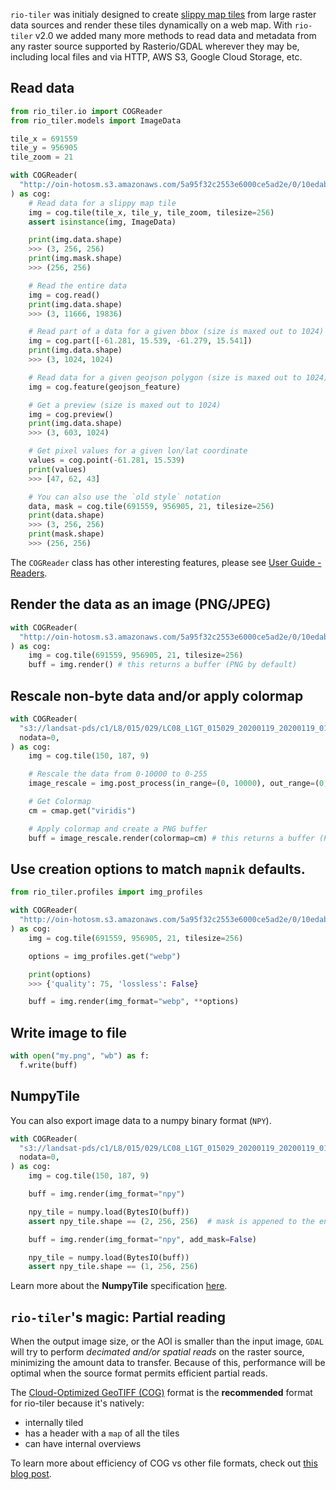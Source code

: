 
`rio-tiler` was initialy designed to create [slippy map
tiles](https://en.wikipedia.org/wiki/Tiled_web_map) from large raster data
sources and render these tiles dynamically on a web map. With `rio-tiler` v2.0 we added many more methods to read
data and metadata from any raster source supported by Rasterio/GDAL wherever
they may be, including local files and via HTTP, AWS S3, Google Cloud Storage,
etc.

## Read data

```python
from rio_tiler.io import COGReader
from rio_tiler.models import ImageData

tile_x = 691559
tile_y = 956905
tile_zoom = 21

with COGReader(
  "http://oin-hotosm.s3.amazonaws.com/5a95f32c2553e6000ce5ad2e/0/10edab38-1bdd-4c06-b83d-6e10ac532b7d.tif"
) as cog:
    # Read data for a slippy map tile
    img = cog.tile(tile_x, tile_y, tile_zoom, tilesize=256)
    assert isinstance(img, ImageData)

    print(img.data.shape)
    >>> (3, 256, 256)
    print(img.mask.shape)
    >>> (256, 256)

    # Read the entire data
    img = cog.read()
    print(img.data.shape)
    >>> (3, 11666, 19836)

    # Read part of a data for a given bbox (size is maxed out to 1024)
    img = cog.part([-61.281, 15.539, -61.279, 15.541])
    print(img.data.shape)
    >>> (3, 1024, 1024)

    # Read data for a given geojson polygon (size is maxed out to 1024)
    img = cog.feature(geojson_feature)

    # Get a preview (size is maxed out to 1024)
    img = cog.preview()
    print(img.data.shape)
    >>> (3, 603, 1024)

    # Get pixel values for a given lon/lat coordinate
    values = cog.point(-61.281, 15.539)
    print(values)
    >>> [47, 62, 43]

    # You can also use the `old style` notation
    data, mask = cog.tile(691559, 956905, 21, tilesize=256)
    print(data.shape)
    >>> (3, 256, 256)
    print(mask.shape)
    >>> (256, 256)
```

The `COGReader` class has other interesting features, please see [User Guide - Readers](readers.md).


## Render the data as an image (PNG/JPEG)

```python
with COGReader(
  "http://oin-hotosm.s3.amazonaws.com/5a95f32c2553e6000ce5ad2e/0/10edab38-1bdd-4c06-b83d-6e10ac532b7d.tif"
) as cog:
    img = cog.tile(691559, 956905, 21, tilesize=256)
    buff = img.render() # this returns a buffer (PNG by default)
```

## Rescale non-byte data and/or apply colormap

```python
with COGReader(
  "s3://landsat-pds/c1/L8/015/029/LC08_L1GT_015029_20200119_20200119_01_RT/LC08_L1GT_015029_20200119_20200119_01_RT_B8.TIF",
  nodata=0,
) as cog:
    img = cog.tile(150, 187, 9)

    # Rescale the data from 0-10000 to 0-255
    image_rescale = img.post_process(in_range=(0, 10000), out_range=(0, 255))

    # Get Colormap
    cm = cmap.get("viridis")

    # Apply colormap and create a PNG buffer
    buff = image_rescale.render(colormap=cm) # this returns a buffer (PNG by default)
```

## Use creation options to match `mapnik` defaults.

```python
from rio_tiler.profiles import img_profiles

with COGReader(
  "http://oin-hotosm.s3.amazonaws.com/5a95f32c2553e6000ce5ad2e/0/10edab38-1bdd-4c06-b83d-6e10ac532b7d.tif"
) as cog:
    img = cog.tile(691559, 956905, 21, tilesize=256)

    options = img_profiles.get("webp")

    print(options)
    >>> {'quality': 75, 'lossless': False}

    buff = img.render(img_format="webp", **options)
```

## Write image to file

```python
with open("my.png", "wb") as f:
  f.write(buff)
```

## NumpyTile

You can also export image data to a numpy binary format (`NPY`).

```python
with COGReader(
  "s3://landsat-pds/c1/L8/015/029/LC08_L1GT_015029_20200119_20200119_01_RT/LC08_L1GT_015029_20200119_20200119_01_RT_B8.TIF",
  nodata=0,
) as cog:
    img = cog.tile(150, 187, 9)

    buff = img.render(img_format="npy")

    npy_tile = numpy.load(BytesIO(buff))
    assert npy_tile.shape == (2, 256, 256)  # mask is appened to the end of the data

    buff = img.render(img_format="npy", add_mask=False)

    npy_tile = numpy.load(BytesIO(buff))
    assert npy_tile.shape == (1, 256, 256)
```

Learn more about the **NumpyTile** specification [here](https://github.com/planetlabs/numpytiles-spec).


## `rio-tiler`'s magic: Partial reading

When the output image size, or the AOI is smaller than the input image, `GDAL` will try to
perform *decimated and/or spatial reads* on the raster source, minimizing the amount data to transfer. Because of this, performance will be optimal when the source format permits efficient partial reads.

The [Cloud-Optimized GeoTIFF (COG)](https://www.cogeo.org/) format is the **recommended** format for rio-tiler because it's natively:
- internally tiled
- has a header with a `map` of all the tiles
- can have internal overviews

To learn more about efficiency of COG vs other file formats, check out [this blog post][vincent_s2_jp2_cost].

[vincent_s2_jp2_cost]: https://medium.com/@_VincentS_/do-you-really-want-people-using-your-data-ec94cd94dc3f
